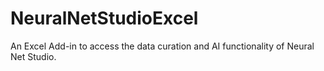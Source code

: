 # NeuralNetStudioExcel
An Excel Add-in to access the data curation and AI functionality of Neural Net Studio.
